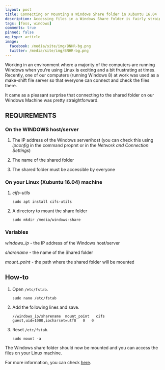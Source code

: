```yaml
---
layout: post
title: Connecting or Mounting a Windows Share folder in Xubuntu 16.04
description: Accessing files in a Windows Share folder is fairly straightforward in Xubuntu 16.04.
tags: [foss, windows]
comments: true
pinned: false
og_type: article
image:
  facebook: /media/site/img/BNHR-bg.png
  twitter: /media/site/img/BNHR-bg.png
---
```


Working in an environment where a majority of the computers are running Windows when you're using Linux is exciting and a bit frustrating at times. Recently, one of our computers (running Windows 8) at work was used as a make-shift file server so that everyone can connect and check the files there.

It came as a pleasant surprise that connecting to the shared folder on our Windows Machine was pretty straightforward.

## REQUIREMENTS

### On the WINDOWS host/server
1. The IP address of the Windows server/host (you can check this using *ipconfig* in the command propmt or in the *Network and Connection Settings*)

2. The name of the shared folder

3. The shared folder must be accessible by everyone

### On your Linux (Xubuntu 16.04) machine
1. *cifs-utils*
    ```shell
    sudo apt install cifs-utils
    ```

2. A directory to mount the share folder
    ```shell
    sudo mkdir /media/windows-share
    ```

### Variables
*windows_ip* - the IP address of the Windows host/server

*sharename* - the name of the Shared folder

*mount_point* - the path where the shared folder will be mounted

## How-to
1. Open ```/etc/fstab```.
    ```shell
    sudo nano /etc/fstab
    ```

2. Add the following lines and save.
    ```shell
    //windows_ip/sharename  mount_point   cifs  guest,uid=1000,iocharset=utf8   0   0
    ```

3. Reset ```/etc/fstab```.
    ```shell
    sudo mount -a
    ```

The Windows share folder should now be mounted and you can access the files on your Linux machine.

For more information, you can check [here](https://help.ubuntu.com/community/MountWindowsSharesPermanently).
